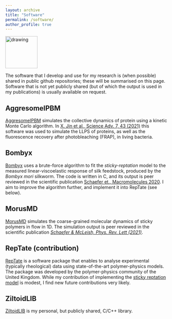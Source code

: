 ```yaml
---
layout: archive
title: "Software"
permalink: /software/
author_profile: true
---
```


<img src="https://github.githubassets.com/images/modules/open_graph/github-mark.png" alt="drawing" width="100"/> 

The software that I develop and use for my research is (when possible) shared in public github repositories; these will be summarised on this page.
Software that is not yet publicly shared (but of which the output is used in my publications) is usually available on request.



AggresomeIPBM
---
[AggresomeIPBM](https://github.com/CharleySchaefer/AggresomeIPBM) simulates the collective dynamics of protein using a kinetic Monte Carlo algorithm.
In [X. Jin et al., Science Adv. 7, 43 (2021)](https://www.science.org/doi/10.1126/sciadv.abh2929) this software was used to simulate the LLPS of proteins, as well as the fluorescence recovery after photobleaching (FRAP), in living bacteria.

Bombyx
---
[Bombyx](https://github.com/CharleySchaefer/Bombyx) uses a brute-force algorithm to fit the *sticky-reptation* model to the measured linear-viscoelastic response of silk feedstock, produced by the *Bombyx mori* silkworm.
The code is written in C, and its output is peer reviewed in the scientific publication [Schaefer et.,  Macromolecules 2020](https://pubs.acs.org/doi/abs/10.1021/acs.macromol.9b02630). I aim to improve the algorithm further, and implement it into RepTate (see below).

MorusMD
---
[MorusMD](https://github.com/CharleySchaefer/MorusMD1D) simulates the coarse-grained molecular dynamics of sticky polymers in flow in 1D.
The simulation output is peer reviewed in the scientific publication [*Schaefer & McLeish, Phys. Rev. Lett (2021)*](https://doi.org/10.1103/PhysRevLett.126.057801).

RepTate (contribution)
---
[RepTate](https://reptate.readthedocs.io/) is a software package that enables to analyse experimental (typically rheological) data using state-of-the-art polymer-physics models.
The package was developed by the polymer-physics community of the United Kingdom.
While my contribution of implementing the [sticky reptation model](https://reptate.readthedocs.io/manual/Applications/LVE/Theory/theory.html#sticky-reptation) is modest, I find new future contributions very likely.


ZiltoidLIB
---
[ZiltoidLIB](https://github.com/CharleySchaefer/ZiltoidLIB) is my personal, but publicly shared, C/C++ library.
